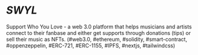# ***SWYL***

Support Who You Love - a web 3.0 platform that helps musicians and artists connect to their fanbase and either get supports through donations (tips) or sell their music as NFTs. 
(#web3.0, #ethereum, #solidity, #smart-contract, #oppenzeppelin, #ERC-721, #ERC-1155, #IPFS, #nextjs, #tailwindcss)


<!--

**Here are some ideas to get you started:**

🙋‍♀️ A short introduction - what is your organization all about?
🌈 Contribution guidelines - how can the community get involved?
👩‍💻 Useful resources - where can the community find your docs? Is there anything else the community should know?
🍿 Fun facts - what does your team eat for breakfast?
🧙 Remember, you can do mighty things with the power of [Markdown](https://docs.github.com/github/writing-on-github/getting-started-with-writing-and-formatting-on-github/basic-writing-and-formatting-syntax)
-->
